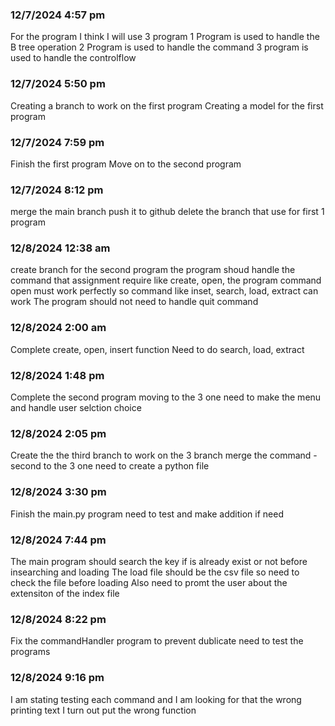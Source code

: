 ### 12/7/2024 4:57 pm
For the program I think I will use 3 program 
1 Program is used to handle the B tree operation 
2 Program is used to handle the command
3 program is used to handle the controlflow

### 12/7/2024 5:50 pm
Creating a branch to work on the first program
Creating a model for the first program

### 12/7/2024 7:59 pm
Finish the first program
Move on to the second program

### 12/7/2024 8:12 pm
merge the main branch
push it to github
delete the branch that use for first 1 program


### 12/8/2024 12:38 am
create branch for the second program
the program shoud handle the command that assignment require like create, open,
the program command open must work perfectly so command like inset, search, load, extract can work
The program should not need to handle quit command

### 12/8/2024 2:00 am
Complete create, open, insert function
Need to do search, load, extract

### 12/8/2024 1:48 pm
Complete the second program
moving to the 3 one
need to make the menu and handle user selction choice

### 12/8/2024 2:05 pm
Create the the third branch to work on the 3 branch
merge the command -second to the 3 one
need to create a python file

### 12/8/2024 3:30 pm
Finish the main.py program
need to test and make addition if need

### 12/8/2024 7:44 pm
The main program should search the key if is already exist or not before insearching and loading
The load file should be the csv file so need to check the file before loading
Also need to promt the user about the extensiton of the index file

### 12/8/2024 8:22 pm
Fix the commandHandler program to prevent dublicate
need to test the programs

### 12/8/2024 9:16 pm
I am stating testing each command and I am looking for that the wrong printing text
I turn out put the wrong function
